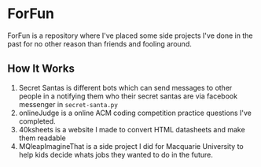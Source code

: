 # ForFun 

ForFun is a repository where I've placed some side projects I've done in the
past for no other reason than friends and fooling around. 



## How It Works

1. Secret Santas is different bots which can send messages to other people in a 
   notifying them who their secret santas are via facebook messenger in `secret-santa.py`
2. onlineJudge is a online ACM coding competition practice questions I've completed.
4. 40ksheets is a website I made to convert HTML datasheets and make them readable
5. MQleapImagineThat is a side project I did for Macquarie University to help kids decide whats jobs they wanted to do in the future.


